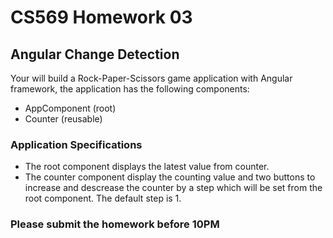 # CS569 Homework 03
## Angular Change Detection
Your will build a Rock-Paper-Scissors game application with Angular framework, the application has the following components:  
* AppComponent (root)
* Counter (reusable)
    
### Application Specifications
* The root component displays the latest value from counter.
* The counter component display the counting value and two buttons to increase and descrease the counter by a step which will be set from the root component. The default step is 1.
### Please submit the homework before 10PM
